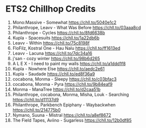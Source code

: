 # ETS2 Chillhop Credits

1. Mono:Massive - Somewhat https://chll.to/5040e1c2
2. Philanthrope, Leavv - What Was Before https://chll.to/03aaa8cd
3. Philanthrope - Cycles https://chll.to/8fd6638b
4. Kupla - Spacesuits https://chll.to/1a22db6b
5. Leavv - Within https://chll.to/75c8198f
6. FloFilz, Kostral One - Hau Nalu https://chll.to/ff1613ed
7. Leavv - Lacuna https://chll.to/7dc34a16
8. j'san - cozy winter https://chll.to/98b6d265
9. A L E X - I need to paint my walls https://chll.to/a1ddd1f8
10. Kupla - Nowhere Else https://chll.to/aedc2e61
11. Kupla - Saudade https://chll.to/ed8f36a9
12. cocabona, Monma - Sleepy https://chll.to/c03bfac3
13. cocabona, Monma - Pyra https://chll.to/9b84eaf9
14. Monma - ManaTree https://chll.to/d2caa51b
15. Philanthrope, cocabona, Monma, Misha, Louk - Searching https://chll.to/d11137d9
16. Philanthrope, Parkbench Epiphany - Waybackwhen https://chll.to/214775b0
17. Nymano, Suuna - Mistral https://chll.to/a8ef8672
18. The Field Tapes, Aviino - Sugarless https://chll.to/12b0df85
